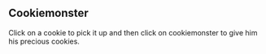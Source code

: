 ## Cookiemonster

Click on a cookie to pick it up and then click on cookiemonster to give him his precious cookies.
